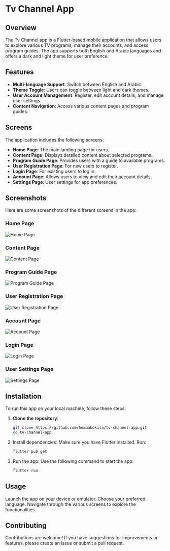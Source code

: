 # Tv Channel App

## Overview

The Tv Channel app is a Flutter-based mobile application that allows users to explore various TV programs, manage their accounts, and access program guides. The app supports both English and Arabic languages and offers a dark and light theme for user preference.

## Features

- **Multi-language Support**: Switch between English and Arabic.
- **Theme Toggle**: Users can toggle between light and dark themes.
- **User Account Management**: Register, edit account details, and manage user settings.
- **Content Navigation**: Access various content pages and program guides.

## Screens

The application includes the following screens:

- **Home Page**: The main landing page for users.
- **Content Page**: Displays detailed content about selected programs.
- **Program Guide Page**: Provides users with a guide to available programs.
- **User Registration Page**: For new users to register.
- **Login Page**: For existing users to log in.
- **Account Page**: Allows users to view and edit their account details.
- **Settings Page**: User settings for app preferences.
## Screenshots

Here are some screenshots of the different screens in the app:

### Home Page
![Home Page](screenshots/home_page.png)

### Content Page
![Content Page](screenshots/content_page.png)

### Program Guide Page
![Program Guide Page](screenshots/content_page.png)

### User Registration Page
![User Registration Page](screenshots/settings_page.png)

### Account Page
![Account Page](screenshots/settings_page.png)

### Login Page
![Login Page](screenshots/login_page.png)

### User Settings Page
![Settings Page](screenshots/settings_page.png)



## Installation

To run this app on your local machine, follow these steps:

1. **Clone the repository**:
   ```bash
   git clone https://github.com/hemaabokila/tv-channel-app.git
   cd tv-channel-app
2. Install dependencies: Make sure you have Flutter installed. Run:
    ```bash
    flutter pub get
3. Run the app: Use the following command to start the app:
    ```bash
    flutter run
## Usage
Launch the app on your device or emulator.
Choose your preferred language.
Navigate through the various screens to explore the functionalities.
##    Contributing
Contributions are welcome! If you have suggestions for improvements or features, please create an issue or submit a pull request.


